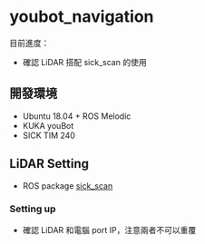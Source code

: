 # youbot_navigation

目前進度：
+ 確認 LiDAR 搭配 sick_scan 的使用

## 開發環境
+ Ubuntu 18.04 + ROS Melodic
+ KUKA youBot
+ SICK TIM 240

## LiDAR Setting

+ ROS package [sick_scan](http://wiki.ros.org/sick_scan)

### Setting up

+ 確認 LiDAR 和電腦 port IP，注意兩者不可以重覆
